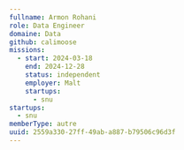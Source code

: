 ```yaml
---
fullname: Armon Rohani
role: Data Engineer
domaine: Data
github: calimoose
missions:
  - start: 2024-03-18
    end: 2024-12-28
    status: independent
    employer: Malt
    startups:
      - snu
startups:
  - snu
memberType: autre
uuid: 2559a330-27ff-49ab-a887-b79506c96d3f
---
```

